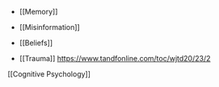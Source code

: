 - [[Memory]]
- [[Misinformation]]
- [[Beliefs]]

- [[Trauma]] https://www.tandfonline.com/toc/wjtd20/23/2

[[Cognitive Psychology]]
